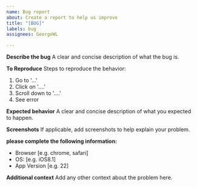 ```yaml
---
name: Bug report
about: Create a report to help us improve
title: "[BUG]"
labels: bug
assignees: GeorgeWL

---
```


**Describe the bug**
A clear and concise description of what the bug is.

**To Reproduce**
Steps to reproduce the behavior:
1. Go to '...'
2. Click on '....'
3. Scroll down to '....'
4. See error

**Expected behavior**
A clear and concise description of what you expected to happen.

**Screenshots**
If applicable, add screenshots to help explain your problem.

**please complete the following information:**
 - Browser [e.g. chrome, safari]
 - OS: [e.g. iOS8.1]
 - App Version [e.g. 22]


**Additional context**
Add any other context about the problem here.
